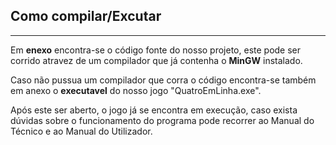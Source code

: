 ## Como compilar/Excutar
----------------------------------
Em **enexo** encontra-se o código fonte do nosso projeto, este pode ser corrido atravez de um compilador que já contenha o **MinGW** instalado.

Caso não pussua um compilador que corra o código encontra-se também em anexo o **executavel** do nosso jogo "QuatroEmLinha.exe".

Após este ser aberto, o jogo já se encontra em execução, caso exista dúvidas sobre o funcionamento do programa pode recorrer ao Manual do Técnico e ao Manual do Utilizador. 
